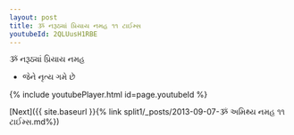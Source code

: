 ```yaml
---
layout: post
title: ૐ નરૂઠ્યાં પ્રિયાય નમહ ૧૧ ટાઈમ્સ
youtubeId: 2QLUusH1RBE
---
```

 
 
 ૐ નરૂઠ્યાં પ્રિયાય નમહ  
 
 -  જેને નૃત્ય ગમે છે 
 
  
 
  
 
 
 
 
 
 


{% include youtubePlayer.html id=page.youtubeId %}
 
[Next]({{ site.baseurl }}{% link  split1/_posts/2013-09-07-ૐ અમિથ્ય નમહ ૧૧ ટાઈમ્સ.md%})
 
